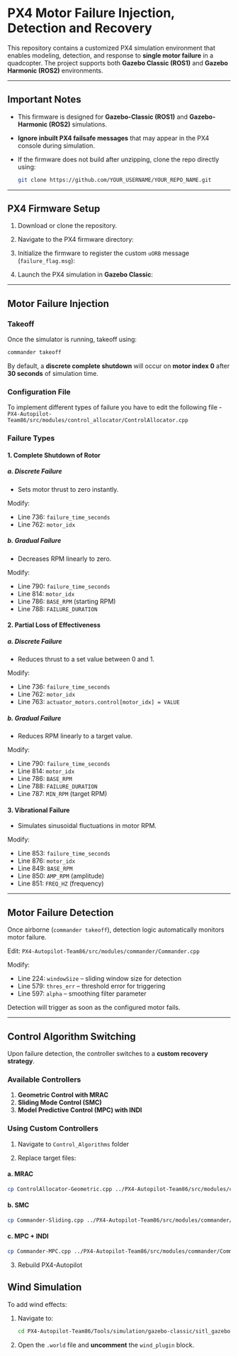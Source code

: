 # PX4 Motor Failure Injection, Detection and Recovery

This repository contains a customized PX4 simulation environment that enables modeling, detection, and response to **single motor failure** in a quadcopter. The project supports both **Gazebo Classic (ROS1)** and **Gazebo Harmonic (ROS2)** environments.

---

## Important Notes

- This firmware is designed for **Gazebo-Classic (ROS1)** and **Gazebo-Harmonic (ROS2)** simulations.
- **Ignore inbuilt PX4 failsafe messages** that may appear in the PX4 console during simulation.
- If the firmware does not build after unzipping, clone the repo directly using:

  ```bash
  git clone https://github.com/YOUR_USERNAME/YOUR_REPO_NAME.git
  ```

---

## PX4 Firmware Setup

1. Download or clone the repository.

2. Navigate to the PX4 firmware directory:

3. Initialize the firmware to register the custom `uORB` message (`failure_flag.msg`):

4. Launch the PX4 simulation in **Gazebo Classic**:

---

## Motor Failure Injection

### Takeoff

Once the simulator is running, takeoff using:

```bash
commander takeoff
```

By default, a **discrete complete shutdown** will occur on **motor index 0** after **30 seconds** of simulation time.

### Configuration File

To implement different types of failure you have to edit the following file - `PX4-Autopilot-Team86/src/modules/control_allocator/ControlAllocator.cpp`

### Failure Types

#### 1. Complete Shutdown of Rotor

##### a. Discrete Failure

- Sets motor thrust to zero instantly.

Modify:
- Line 736: `failure_time_seconds`
- Line 762: `motor_idx`

##### b. Gradual Failure

- Decreases RPM linearly to zero.

Modify:
- Line 790: `failure_time_seconds`
- Line 814: `motor_idx`
- Line 786: `BASE_RPM` (starting RPM)
- Line 788: `FAILURE_DURATION`

#### 2. Partial Loss of Effectiveness

##### a. Discrete Failure

- Reduces thrust to a set value between 0 and 1.

Modify:
- Line 736: `failure_time_seconds`
- Line 762: `motor_idx`
- Line 763: `actuator_motors.control[motor_idx] = VALUE`

##### b. Gradual Failure

- Reduces RPM linearly to a target value.

Modify:
- Line 790: `failure_time_seconds`
- Line 814: `motor_idx`
- Line 786: `BASE_RPM`
- Line 788: `FAILURE_DURATION`
- Line 787: `MIN_RPM` (target RPM)

#### 3. Vibrational Failure

- Simulates sinusoidal fluctuations in motor RPM.

Modify:
- Line 853: `failure_time_seconds`
- Line 876: `motor_idx`
- Line 849: `BASE_RPM`
- Line 850: `AMP_RPM` (amplitude)
- Line 851: `FREQ_HZ` (frequency)

---

## Motor Failure Detection

Once airborne (`commander takeoff`), detection logic automatically monitors motor failure.

Edit: `PX4-Autopilot-Team86/src/modules/commander/Commander.cpp`

Modify:
- Line 224: `windowSize` – sliding window size for detection
- Line 579: `thres_err` – threshold error for triggering
- Line 597: `alpha` – smoothing filter parameter

Detection will trigger as soon as the configured motor fails.

---

## Control Algorithm Switching

Upon failure detection, the controller switches to a **custom recovery strategy**.

### Available Controllers

1. **Geometric Control with MRAC**  
2. **Sliding Mode Control (SMC)**  
3. **Model Predictive Control (MPC) with INDI**

### Using Custom Controllers

1. Navigate to `Control_Algorithms` folder

2. Replace target files:

#### a. MRAC

```bash
cp ControlAllocator-Geometric.cpp ../PX4-Autopilot-Team86/src/modules/control_allocator/ControlAllocator.cpp
```

#### b. SMC

```bash
cp Commander-Sliding.cpp ../PX4-Autopilot-Team86/src/modules/commander/Commander.cpp
```

#### c. MPC + INDI

```bash
cp Commander-MPC.cpp ../PX4-Autopilot-Team86/src/modules/commander/Commander.cpp
```

3. Rebuild PX4-Autopilot

## Wind Simulation

To add wind effects:

1. Navigate to:

   ```bash
   cd PX4-Autopilot-Team86/Tools/simulation/gazebo-classic/sitl_gazebo-classic/worlds
   ```

2. Open the `.world` file and **uncomment** the `wind_plugin` block.


